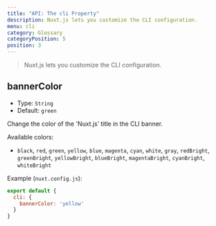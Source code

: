 ```yaml
---
title: "API: The cli Property"
description: Nuxt.js lets you customize the CLI configuration.
menu: cli
category: Glossary
categoryPosition: 5
position: 3
---
```


> Nuxt.js lets you customize the CLI configuration.

## bannerColor

- Type: `String`
- Default: `green`

Change the color of the 'Nuxt.js' title in the CLI banner.

Available colors:
- `black`, `red`, `green`, `yellow`, `blue`, `magenta`, `cyan`, `white`, `gray`, `redBright`, `greenBright`, `yellowBright`, `blueBright`, `magentaBright`, `cyanBright`, `whiteBright`

Example (`nuxt.config.js`):

```js
export default {
  cli: {
    bannerColor: 'yellow'
  }
}
```
